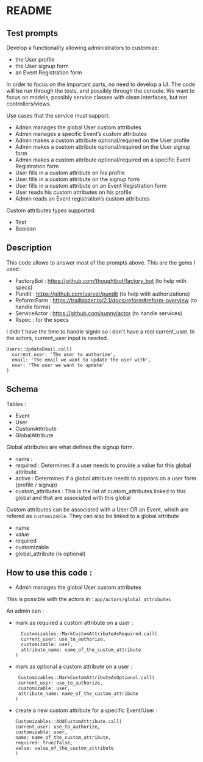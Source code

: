 # README

## Test prompts

Develop a functionality allowing administrators to customize:

- the User profile
- the User signup form
- an Event Registration form

In order to focus on the important parts, no need to develop a UI. The code will be run through the tests, and possibly through the console. We want to focus on models, possibly service classes with clean interfaces, but not controllers/views.

Use cases that the service must support:

- Admin manages the global User custom attributes
- Admin manages a specific Event’s custom attributes
- Admin makes a custom attribute optional/required on the User profile
- Admin makes a custom attribute optional/required on the User signup form
- Admin makes a custom attribute optional/required on a specific Event Registration form
- User fills in a custom attribute on his profile
- User fills in a custom attribute on the signup form
- User fills in a custom attribute on an Event Registration form
- User reads his custom attributes on his profile
- Admin reads an Event registration’s custom attributes

Custom attributes types supported:

- Text
- Boolean

## Description

This code allows to answer most of the prompts above.
This are the gems I used :

- FactoryBot : https://github.com/thoughtbot/factory_bot (to help with specs)
- Pundit : https://github.com/varvet/pundit (to help with authorizations)
- Reform:Form : https://trailblazer.to/2.1/docs/reform#reform-overview (to handle forms)
- ServiceActor : https://github.com/sunny/actor (to handle services)
- Rspec : for the specs

I didn't have the time to handle signin so i don't have a real current_user.
In the actors, current_user input is needed.

```
Users::UpdateEmail.call(
  current_user: 'The user to authorize',
  email: 'The email we want to update the user with',
  user: 'The user we want to update'
)
```

## Schema

Tables :

- Event
- User
- CustomAttribute
- GlobalAttribute

Global attributes are what defines the signup form.

- name :
- required : Determines if a user needs to provide a value for this global attribute
- active : Determines if a global attribute needs to appears on a user form (profile / signup)
- custom_attributes : This is the list of custom_attributes linked to this global and that are associated with this global

Custom attributes can be associated with a User OR an Event, which are refered as `customizable`.
They can also be linked to a global attribute

- name
- value
- required
- customizable
- global_attribute (is optional)

## How to use this code :

- Admin manages the global User custom attributes

This is possible with the actors in :
`app/actors/global_attributes`

An admin can :

- mark as required a custom attribute on a user :
  ```
    Customizables::MarkCustomAttributeAsRequired.call(
    current_user: use_to_authorize,
    customizable: user,
    attribute_name: name_of_the_custom_attribute
  )
  ```
- mark as optional a custom attribute on a user :
  ```
   Customizables::MarkCustomAttributeAsOptional.call(
   current_user: use_to_authorize,
   customizable: user,
   attribute_name: name_of_the_custom_attribute
  )
  ```
- create a new custom attribute for a specific Event/User :
  ```
  Customizables::AddCustomAttribute.call(
  current_user: use_to_authorize,
  customizable: user,
  name: name_of_the_custom_attribute,
  required: true/false,
  value: value_of_the_custom_attribute
  )
  ```
